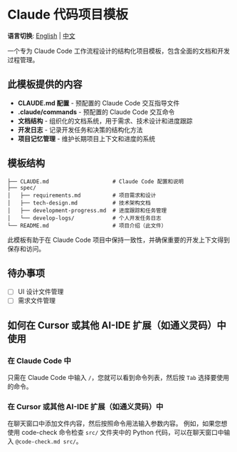 # Claude 代码项目模板

**语言切换**: [English](README.md) | [中文](README.zh-CN.md)

一个专为 Claude Code 工作流程设计的结构化项目模板，包含全面的文档和开发过程管理。

## 此模板提供的内容

- **CLAUDE.md 配置** - 预配置的 Claude Code 交互指导文件
- **.claude/commands** - 预配置的 Claude Code 交互命令
- **文档结构** - 组织化的文档系统，用于需求、技术设计和进度跟踪
- **开发日志** - 记录开发任务和决策的结构化方法
- **项目记忆管理** - 维护长期项目上下文和进度的系统

## 模板结构

```
├── CLAUDE.md                    # Claude Code 配置和说明
├── spec/
│   ├── requirements.md          # 项目需求和设计
│   ├── tech-design.md           # 技术架构文档
│   ├── development-progress.md  # 进度跟踪和任务管理
│   └── develop-logs/            # 个人开发任务日志
└── README.md                    # 项目介绍（此文件）
```

此模板有助于在 Claude Code 项目中保持一致性，并确保重要的开发上下文得到保存和访问。

## 待办事项

- [ ] UI 设计文件管理
- [ ] 需求文件管理

## 如何在 Cursor 或其他 AI-IDE 扩展（如通义灵码）中使用

### 在 Claude Code 中

只需在 Claude Code 中输入 `/`，您就可以看到命令列表，然后按 `Tab` 选择要使用的命令。

### 在 Cursor 或其他 AI-IDE 扩展（如通义灵码）中

在聊天窗口中添加文件内容，然后按照命令用法输入参数内容。
例如，如果您想使用 code-check 命令检查 `src/` 文件夹中的 Python 代码，可以在聊天窗口中输入 `@code-check.md src/`。
